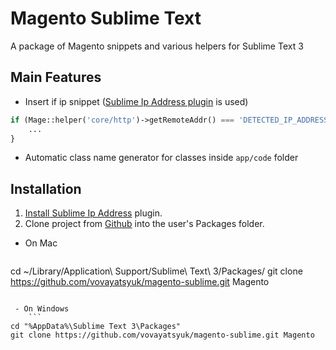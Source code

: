 # Magento Sublime Text
A package of Magento snippets and various helpers for Sublime Text 3

## Main Features
- Insert if ip snippet ([Sublime Ip Address plugin](https://github.com/vovayatsyuk/sublime-ip-address#installation) is used)

 ```php
 if (Mage::helper('core/http')->getRemoteAddr() === 'DETECTED_IP_ADDRESS') {
     ...
 }
 ```

- Automatic class name generator for classes inside `app/code` folder

## Installation
1. [Install Sublime Ip Address](https://github.com/vovayatsyuk/sublime-ip-address#installation) plugin.
2. Clone project from [Github](https://github.com/vovayatsyuk/magento-sublime) into the user's Packages folder.
 - On Mac
    ```
cd ~/Library/Application\ Support/Sublime\ Text\ 3/Packages/
git clone https://github.com/vovayatsyuk/magento-sublime.git Magento
```

 - On Windows
    ```
cd "%AppData%\Sublime Text 3\Packages"
git clone https://github.com/vovayatsyuk/magento-sublime.git Magento
```
